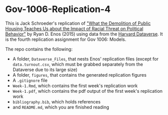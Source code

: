 # Gov-1006-Replication-4

This is Jack Schroeder's replication of ["What the Demolition of Public Housing Teaches Us about the Impact of Racial Threat on Political Behavior"](https://scholar.harvard.edu/files/renos/files/enoschicago.pdf) by Ryan D. Enos (2015) using data from the [Harvard Dataverse](https://dataverse.harvard.edu/dataset.xhtml?persistentId=doi:10.7910/DVN/26612). It is the fourth replication assignment for Gov 1006: Models.

The repo contains the following:
* A folder, `Dataverse_Files`, that nests Enos' replication files (except for `data.turnout.csv`, which must be grabbed separately from the Dataverse due to its large size)
* A folder, `figures`, that contains the generated replication figures
* A `.gitignore` file  
* `Week-1.Rmd`, which contains the first week's replication work  
* `Week-1.pdf`, which contains the pdf output of the first week's replication work
* `bibliography.bib`, which holds references  
* and `README.md`, which you are finished reading  
